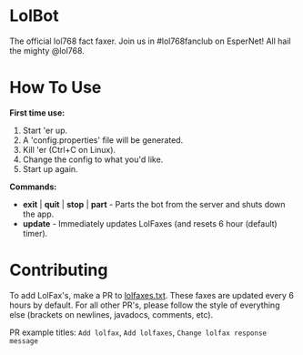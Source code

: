 LolBot
======

The official lol768 fact faxer. Join us in #lol768fanclub on EsperNet! All hail the mighty @lol768.

How To Use
==========

**First time use:**

1. Start 'er up.
2. A 'config.properties' file will be generated.
3. Kill 'er (Ctrl+C on Linux).
4. Change the config to what you'd like.
5. Start up again.

**Commands:**

* **exit** | **quit** | **stop** | **part** - Parts the bot from the server and shuts down the app.
* **update** - Immediately updates LolFaxes (and resets 6 hour (default) timer).

Contributing
============

To add LolFax's, make a PR to [lolfaxes.txt](https://github.com/Bionicrm/LolBot/blob/master/lolfaxes.txt). These faxes are updated every 6 hours by default. For all other PR's, please follow the style of everything else (brackets on newlines, javadocs, comments, etc).

PR example titles: `Add lolfax`, `Add lolfaxes`, `Change lolfax response message`
